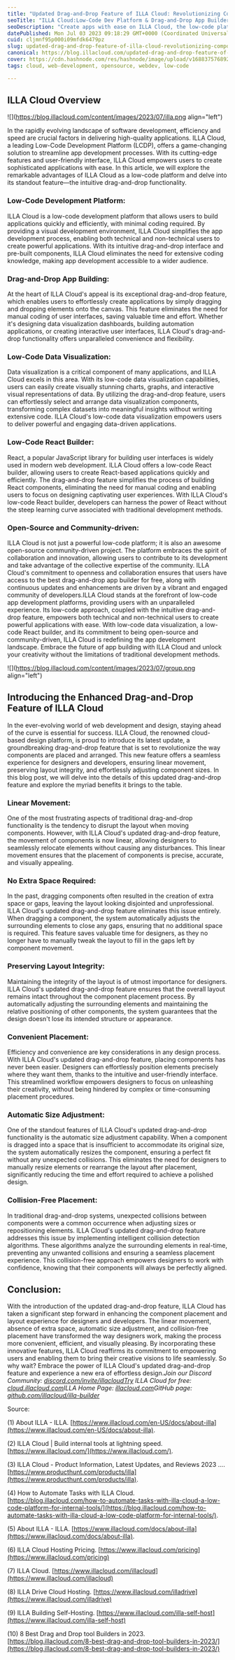 ```yaml
---
title: "Updated Drag-and-Drop Feature of ILLA Cloud: Revolutionizing Component Placement and Layout"
seoTitle: "ILLA Cloud:Low-Code Dev Platform & Drag-and-Drop App Builder"
seoDescription: "Create apps with ease on ILLA Cloud, the low-code platform with drag-and-drop features. Visualize data, build React apps, and join our community!"
datePublished: Mon Jul 03 2023 09:18:29 GMT+0000 (Coordinated Universal Time)
cuid: cljmnf95p000i09mfdk6479pz
slug: updated-drag-and-drop-feature-of-illa-cloud-revolutionizing-component-placement-and-layout
canonical: https://blog.illacloud.com/updated-drag-and-drop-feature-of-illa-cloud-revolutionizing-component-placement-and-layout
cover: https://cdn.hashnode.com/res/hashnode/image/upload/v1688375768922/b1743cd9-ccc6-4575-8bd5-39bc8d633a02.png
tags: cloud, web-development, opensource, webdev, low-code

---
```


## ILLA Cloud Overview

![](https://blog.illacloud.com/content/images/2023/07/illa.png align="left")

In the rapidly evolving landscape of software development, efficiency and speed are crucial factors in delivering high-quality applications. ILLA Cloud, a leading Low-Code Development Platform (LCDP), offers a game-changing solution to streamline app development processes. With its cutting-edge features and user-friendly interface, ILLA Cloud empowers users to create sophisticated applications with ease. In this article, we will explore the remarkable advantages of ILLA Cloud as a low-code platform and delve into its standout feature—the intuitive drag-and-drop functionality.

### Low-Code Development Platform:

ILLA Cloud is a low-code development platform that allows users to build applications quickly and efficiently, with minimal coding required. By providing a visual development environment, ILLA Cloud simplifies the app development process, enabling both technical and non-technical users to create powerful applications. With its intuitive drag-and-drop interface and pre-built components, ILLA Cloud eliminates the need for extensive coding knowledge, making app development accessible to a wider audience.

### Drag-and-Drop App Building:

At the heart of ILLA Cloud's appeal is its exceptional drag-and-drop feature, which enables users to effortlessly create applications by simply dragging and dropping elements onto the canvas. This feature eliminates the need for manual coding of user interfaces, saving valuable time and effort. Whether it's designing data visualization dashboards, building automation applications, or creating interactive user interfaces, ILLA Cloud's drag-and-drop functionality offers unparalleled convenience and flexibility.

### Low-Code Data Visualization:

Data visualization is a critical component of many applications, and ILLA Cloud excels in this area. With its low-code data visualization capabilities, users can easily create visually stunning charts, graphs, and interactive visual representations of data. By utilizing the drag-and-drop feature, users can effortlessly select and arrange data visualization components, transforming complex datasets into meaningful insights without writing extensive code. ILLA Cloud's low-code data visualization empowers users to deliver powerful and engaging data-driven applications.

### Low-Code React Builder:

React, a popular JavaScript library for building user interfaces is widely used in modern web development. ILLA Cloud offers a low-code React builder, allowing users to create React-based applications quickly and efficiently. The drag-and-drop feature simplifies the process of building React components, eliminating the need for manual coding and enabling users to focus on designing captivating user experiences. With ILLA Cloud's low-code React builder, developers can harness the power of React without the steep learning curve associated with traditional development methods.

### Open-Source and Community-driven:

ILLA Cloud is not just a powerful low-code platform; it is also an awesome open-source community-driven project. The platform embraces the spirit of collaboration and innovation, allowing users to contribute to its development and take advantage of the collective expertise of the community. ILLA Cloud's commitment to openness and collaboration ensures that users have access to the best drag-and-drop app builder for free, along with continuous updates and enhancements are driven by a vibrant and engaged community of developers.ILLA Cloud stands at the forefront of low-code app development platforms, providing users with an unparalleled experience. Its low-code approach, coupled with the intuitive drag-and-drop feature, empowers both technical and non-technical users to create powerful applications with ease. With low-code data visualization, a low-code React builder, and its commitment to being open-source and community-driven, ILLA Cloud is redefining the app development landscape. Embrace the future of app building with ILLA Cloud and unlock your creativity without the limitations of traditional development methods.

![](https://blog.illacloud.com/content/images/2023/07/group.png align="left")

## Introducing the Enhanced Drag-and-Drop Feature of ILLA Cloud

In the ever-evolving world of web development and design, staying ahead of the curve is essential for success. ILLA Cloud, the renowned cloud-based design platform, is proud to introduce its latest update, a groundbreaking drag-and-drop feature that is set to revolutionize the way components are placed and arranged. This new feature offers a seamless experience for designers and developers, ensuring linear movement, preserving layout integrity, and effortlessly adjusting component sizes. In this blog post, we will delve into the details of this updated drag-and-drop feature and explore the myriad benefits it brings to the table.

### Linear Movement:

One of the most frustrating aspects of traditional drag-and-drop functionality is the tendency to disrupt the layout when moving components. However, with ILLA Cloud's updated drag-and-drop feature, the movement of components is now linear, allowing designers to seamlessly relocate elements without causing any disturbances. This linear movement ensures that the placement of components is precise, accurate, and visually appealing.

### No Extra Space Required:

In the past, dragging components often resulted in the creation of extra space or gaps, leaving the layout looking disjointed and unprofessional. ILLA Cloud's updated drag-and-drop feature eliminates this issue entirely. When dragging a component, the system automatically adjusts the surrounding elements to close any gaps, ensuring that no additional space is required. This feature saves valuable time for designers, as they no longer have to manually tweak the layout to fill in the gaps left by component movement.

### Preserving Layout Integrity:

Maintaining the integrity of the layout is of utmost importance for designers. ILLA Cloud's updated drag-and-drop feature ensures that the overall layout remains intact throughout the component placement process. By automatically adjusting the surrounding elements and maintaining the relative positioning of other components, the system guarantees that the design doesn't lose its intended structure or appearance.

### Convenient Placement:

Efficiency and convenience are key considerations in any design process. With ILLA Cloud's updated drag-and-drop feature, placing components has never been easier. Designers can effortlessly position elements precisely where they want them, thanks to the intuitive and user-friendly interface. This streamlined workflow empowers designers to focus on unleashing their creativity, without being hindered by complex or time-consuming placement procedures.

### Automatic Size Adjustment:

One of the standout features of ILLA Cloud's updated drag-and-drop functionality is the automatic size adjustment capability. When a component is dragged into a space that is insufficient to accommodate its original size, the system automatically resizes the component, ensuring a perfect fit without any unexpected collisions. This eliminates the need for designers to manually resize elements or rearrange the layout after placement, significantly reducing the time and effort required to achieve a polished design.

### Collision-Free Placement:

In traditional drag-and-drop systems, unexpected collisions between components were a common occurrence when adjusting sizes or repositioning elements. ILLA Cloud's updated drag-and-drop feature addresses this issue by implementing intelligent collision detection algorithms. These algorithms analyze the surrounding elements in real-time, preventing any unwanted collisions and ensuring a seamless placement experience. This collision-free approach empowers designers to work with confidence, knowing that their components will always be perfectly aligned.

## Conclusion:

With the introduction of the updated drag-and-drop feature, ILLA Cloud has taken a significant step forward in enhancing the component placement and layout experience for designers and developers. The linear movement, absence of extra space, automatic size adjustment, and collision-free placement have transformed the way designers work, making the process more convenient, efficient, and visually pleasing. By incorporating these innovative features, ILLA Cloud reaffirms its commitment to empowering users and enabling them to bring their creative visions to life seamlessly. So why wait? Embrace the power of ILLA Cloud's updated drag-and-drop feature and experience a new era of effortless design.*Join our Discord Community:* [*discord.com/invite/illacloudTry*](http://discord.com/invite/illacloudTry) *ILLA Cloud for free:* [*cloud.illacloud.com*](http://cloud.illacloud.com)*ILLA Home Page:* [*illacloud.com*](http://illacloud.com)*GitHub page:* [*github.com/illacloud/illa-builder*](http://github.com/illacloud/illa-builder)

Source:

(1) About ILLA - ILLA. [https://www.illacloud.com/en-US/docs/about-illa](https://www.illacloud.com/en-US/docs/about-illa).

(2) ILLA Cloud | Build internal tools at lightning speed. [https://www.illacloud.com/](https://www.illacloud.com/).

(3) ILLA Cloud - Product Information, Latest Updates, and Reviews 2023 .... [https://www.producthunt.com/products/illa](https://www.producthunt.com/products/illa).

(4) How to Automate Tasks with ILLA Cloud. [https://blog.illacloud.com/how-to-automate-tasks-with-illa-cloud-a-low-code-platform-for-internal-tools/](https://blog.illacloud.com/how-to-automate-tasks-with-illa-cloud-a-low-code-platform-for-internal-tools/).

(5) About ILLA - ILLA. [https://www.illacloud.com/docs/about-illa](https://www.illacloud.com/docs/about-illa).

(6) ILLA Cloud Hosting Pricing. [https://www.illacloud.com/pricing](https://www.illacloud.com/pricing)

(7) ILLA Cloud. [https://www.illacloud.com/illacloud](https://www.illacloud.com/illacloud)

(8) ILLA Drive Cloud Hosting. [https://www.illacloud.com/illadrive](https://www.illacloud.com/illadrive)

(9) ILLA Building Self-Hosting. [https://www.illacloud.com/illa-self-host](https://www.illacloud.com/illa-self-host)

(10) 8 Best Drag and Drop tool Builders in 2023. [https://blog.illacloud.com/8-best-drag-and-drop-tool-builders-in-2023/](https://blog.illacloud.com/8-best-drag-and-drop-tool-builders-in-2023/)